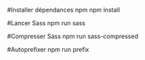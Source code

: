 #Installer dépendances npm
npm install

#Lancer Sass
npm run sass

#Compresser Sass
npm run sass-compressed

#Autoprefixer
npm run prefix